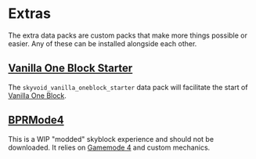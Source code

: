 # Extras
The extra data packs are custom packs that make more things possible or easier. Any of these can be installed alongside each other.

## [Vanilla One Block Starter](https://github.com/BluePsychoRanger/SkyBlock_Collection/blob/main/extras/skyvoid_vanilla_oneblock_starter)
The `skyvoid_vanilla_oneblock_starter` data pack will facilitate the start of [Vanilla One Block](https://github.com/BluePsychoRanger/SkyBlock_Collection/blob/main/starter_islands/skyvoid_vanilla_oneblock). 

## [BPRMode4](https://github.com/BluePsychoRanger/SkyBlock_Collection/blob/main/extras/bprmode4_core)
This is a WIP "modded" skyblock experience and should not be downloaded. It relies on [Gamemode 4](https://gm4.co) and custom mechanics.
